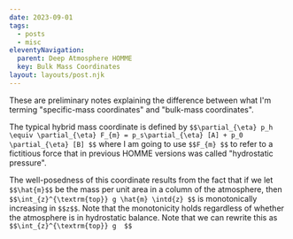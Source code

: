 ```yaml
---
date: 2023-09-01
tags:
  - posts
  - misc
eleventyNavigation:
  parent: Deep Atmosphere HOMME
  key: Bulk Mass Coordinates
layout: layouts/post.njk
---
```

These are preliminary notes explaining the difference between what I'm terming "specific-mass coordinates"
and "bulk-mass coordinates". 

The typical hybrid mass coordinate is defined by 
`$$\partial_{\eta} p_h \equiv \partial_{\eta} F_{m} = p_s\partial_{\eta} [A] + p_0 \partial_{\eta} [B] $$` 
where I am going to use `$$F_{m} $$` to refer to a fictitious force that in previous HOMME versions
was called "hydrostatic pressure". 

The well-posedness of this coordinate results from the fact that if we let `$$\hat{m}$$` be the mass per unit area in a column of the atmosphere, then 
`$$\int_{z}^{\textrm{top}} g \hat{m} \intd{z} $$` is monotonically increasing in `$$z$$`. 
Note that the monotonicity holds regardless of whether the atmosphere is in hydrostatic balance. 
Note that we can rewrite this as `$$\int_{z}^{\textrm{top}} g  $$`

